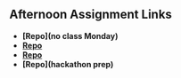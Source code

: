 ## Afternoon Assignment Links

* **[Repo](no class Monday)**
* **[Repo](https://github.com/TylerHigby/Week5Tuesday)**
* **[Repo](https://github.com/TylerHigby/Week5Wednesday)**
* **[Repo](hackathon prep)**
